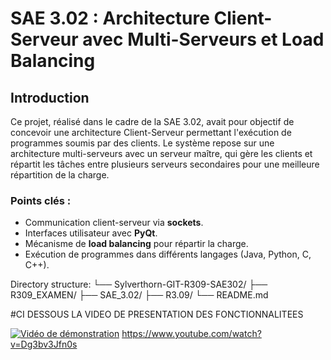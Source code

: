 
# SAE 3.02 : Architecture Client-Serveur avec Multi-Serveurs et Load Balancing

## Introduction

Ce projet, réalisé dans le cadre de la SAE 3.02, avait pour objectif de concevoir une architecture Client-Serveur permettant l'exécution de programmes soumis par des clients. Le système repose sur une architecture multi-serveurs avec un serveur maître, qui gère les clients et répartit les tâches entre plusieurs serveurs secondaires pour une meilleure répartition de la charge.

### Points clés :
- Communication client-serveur via **sockets**.
- Interfaces utilisateur avec **PyQt**.
- Mécanisme de **load balancing** pour répartir la charge.
- Exécution de programmes dans différents langages (Java, Python, C, C++).


Directory structure:
└── Sylverthorn-GIT-R309-SAE302/
    ├── R309_EXAMEN/
    ├── SAE_3.02/
    ├── R3.09/
    └── README.md

#CI DESSOUS LA VIDEO DE PRESENTATION DES FONCTIONNALITEES

[![Vidéo de démonstration](https://img.youtube.com/vi/Dg3bv3Jfn0s/maxresdefault.jpg)](https://www.youtube.com/watch?v=Dg3bv3Jfn0s)
https://www.youtube.com/watch?v=Dg3bv3Jfn0s
